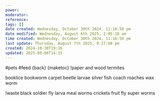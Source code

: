 ```yaml
---
power: 
moderator: 
reference: 
tags: []
date created: Wednesday, October 30th 2024, 11:16:50 pm
date modified: Wednesday, August 6th 2025, 2:05:18 am
time created: Wednesday, October 30th 2024, 11:16:50 pm
last update: Thursday, August 7th 2025, 9:27:08 pm
created: 2024-10-30T19:16
updated: 2025-08-06T14:15
---
```

#pets #feed 
{back}
{maketoc}
!paper and wood
termites

booklice
bookworm
carpet beetle larvae
silver fish
coach roaches
wax worm

!waste
black soldier fly larva
meal worms
crickets
fruit fly
super worms